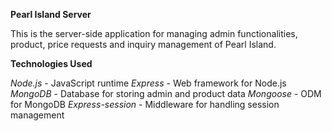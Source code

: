 **Pearl Island Server**

This is the server-side application for managing admin functionalities, product, price requests and inquiry management of Pearl Island.

**Technologies Used**

*Node.js* - JavaScript runtime
*Express* - Web framework for Node.js
*MongoDB* - Database for storing admin and product data
*Mongoose* - ODM for MongoDB
*Express-session* - Middleware for handling session management
